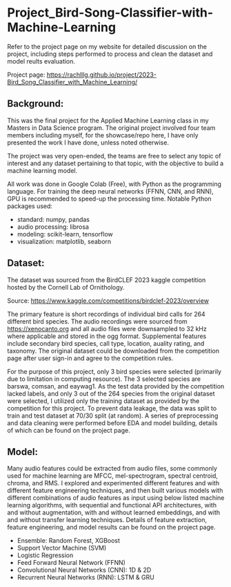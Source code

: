 # Project_Bird-Song-Classifier-with-Machine-Learning

Refer to the project page on my website for detailed discussion on the project, including steps performed to process and clean the dataset and model reults evaluation.

Project page: https://rachlllg.github.io/project/2023-Bird_Song_Classifier_with_Machine_Learning/

## Background:
This was the final project for the Applied Machine Learning class in my Masters in Data Science program. The original project involved four team members including myself, for the showcase/repo here, I have only presented the work I have done, unless noted otherwise.

The project was very open-ended, the teams are free to select any topic of interest and any dataset pertaining to that topic, with the objective to build a machine learning model.

All work was done in Google Colab (Free), with Python as the programming language. For training the deep neural networks (FFNN, CNN, and RNN), GPU is recommended to speed-up the processing time. Notable Python packages used:
- standard: numpy, pandas
- audio processing: librosa
- modeling: scikit-learn, tensorflow
- visualization: matplotlib, seaborn

## Dataset:
The dataset was sourced from the BirdCLEF 2023 kaggle competition hosted by the Cornell Lab of Ornithology.

Source: <https://www.kaggle.com/competitions/birdclef-2023/overview>

The primary feature is short recordings of individual bird calls for 264 different bird species. The audio recordings were sourced from <https://xenocanto.org> and all audio files were downsampled to 32 kHz where applicable and stored in the ogg format. Supplemental features include secondary bird species, call type, location, auality rating, and taxonomy. The original dataset could be downloaded from the competition page after user sign-in and agree to the competition rules. 

For the purpose of this project, only 3 bird species were selected (primarily due to limitation in computing resource). The 3 selected species are barswa, comsan, and eaywag1. As the test data provided by the competition lacked labels, and only 3 out of the 264 species from the original dataset were selected, I utilized only the training dataset as provided by the competition for this project. To prevent data leakage, the data was split to train and test dataset at 70/30 split (at random). A series of preprocessing and data cleaning were performed before EDA and model building, details of which can be found on the project page. 

## Model:
Many audio features could be extracted from audio files, some commonly used for machine learning are MFCC, mel-spectrogram, spectral centroid, chroma, and RMS. I explored and experimented different features and with different feature engineering techniques, and then built various models with different combinations of audio features as input using below listed machine learning algorithms, with sequential and functional API architectures, with and without augmentation, with and without learned embeddings, and with and without transfer learning techniques. Details of feature extraction, feature engineering, and model results can be found on the project page. 
- Ensemble: Random Forest, XGBoost
- Support Vector Machine (SVM)
- Logistic Regression
- Feed Forward Neural Network (FFNN)
- Convolutional Neural Networks (CNN): 1D & 2D
- Recurrent Neural Networks (RNN): LSTM & GRU